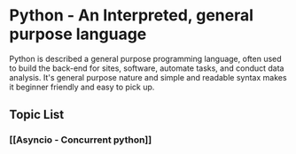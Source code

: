 # Python - An Interpreted, general purpose language

Python is described a general purpose programming language, often used to build the back-end for sites, software, automate tasks, and conduct data analysis. It's general purpose nature and simple and readable syntax makes it beginner friendly and easy to pick up.

## Topic List

### [[Asyncio - Concurrent python]]